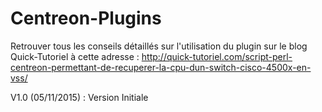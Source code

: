 Centreon-Plugins
================

Retrouver tous les conseils détaillés sur l'utilisation du plugin sur le blog Quick-Tutoriel à cette adresse : http://quick-tutoriel.com/script-perl-centreon-permettant-de-recuperer-la-cpu-dun-switch-cisco-4500x-en-vss/

V1.0 (05/11/2015) : Version Initiale

